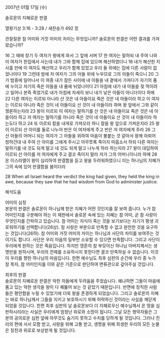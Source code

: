 2007년 01월 17일 (수)

솔로몬의 지혜로운 판결



열왕기상 3:16 - 3:28 / 새찬송가 492 장


관찰질문
참 어미와 거짓 어미의 차이는 무엇입니까?
솔로몬의 판결은 어떤 결과를 가져왔습니까?

16 그 때에 창기 두 여자가 왕에게 와서 그 앞에 서며 
17 한 여자는 말하되 내 주여 나와 이 여자가 한집에서 사는데 내가 그와 함께 집에 있으며 해산하였더니 18 내가 해산한 지 사흘 만에 이 여자도 해산하고 우리가 함께 있었고 우리 둘 외에는 집에 다른 사람이 없었나이다 19 그런데 밤에 저 여자가 그의 아들 위에 누우므로 그의 아들이 죽으니 20 그가 밤중에 일어나서 이 여종 내가 잠든 사이에 내 아들을 내 곁에서 가져다가 자기의 품에 누이고 자기의 죽은 아들을 내 품에 뉘었나이다 
21 아침에 내가 내 아들을 젖 먹이려고 일어나 본즉 죽었기로 내가 아침에 자세히 보니 내가 낳은 아들이 아니더이다 하매 22 다른 여자는 이르되 아니라 산 것은 내 아들이요 죽은 것은 네 아들이라 하고 이 여자는 이르되 아니라 죽은 것이 네 아들이요 산 것이 내 아들이라 하며 왕 앞에서 그와 같이 쟁론하는지라 23 왕이 이르되 이 여자는 말하기를 산 것은 내 아들이요 죽은 것은 네 아들이라 하고 저 여자는 말하기를 아니라 죽은 것이 네 아들이요 산 것이 내 아들이라 하는도다 하고 24 또 이르되 칼을 내게로 가져오라 하니 칼을 왕 앞으로 가져온지라 25 왕이 이르되 산 아이를 둘로 나누어 반은 이 여자에게 주고 반은 저 여자에게 주라 26 그 산 아들의 어머니 되는 여자가 그 아들을 위하여 마음이 불붙는 것 같아서 왕께 아뢰어 청하건대 내 주여 산 아이를 그에게 주시고 아무쪼록 죽이지 마옵소서 하되 다른 여자는 말하기를 내 것도 되게 말고 네 것도 되게 말고 나누게 하라 하는지라 27 왕이 대답하여 이르되 산 아이를 저 여자에게 주고 결코 죽이지 말라 저가 그의 어머니이니라 하매 28 온 이스라엘이 왕이 심리하여 판결함을 듣고 왕을 두려워하였으니 이는 하나님의 지혜가 그의 속에 있어 판결함을 봄이더라 

28 When all Israel heard the verdict the king had given, they held the king in awe, because they saw that he had wisdom from God to administer justice.

해석도움





어미의 심정  
본문의 판결은 솔로몬이 하나님께 받은 지혜가 어떤 것인지를 잘 보여 줍니다. 누가 참 어미인지를 구분해야 하는 이 재판에서 솔로몬 속에 있는 지혜는 참 어미, 곧 참 사랑이 무엇인지를 간파하고 있습니다. 참 어미는 자식이 죽는 것을 보기보다는 자기가 평생 괴로워하기를 선택합니다(26상). 참 사랑은 부분으로 만족할 수 없고 완전한 것을 요구하는 것입니다(26하). 참 어미와 거짓 어미의 차이는 하나님과 사단의 차이를 보여주는 것이기도 합니다. 사단은 우리 마음의 일부만 소유할 수 있으면 만족합니다. 그리고 사단이 우리에게 원하는 것은 죽음입니다. 하지만 영혼의 참 부모이신 하나님 아버지께서는 생명만을 원하시며, 우리의 전체를 소유하시지 못한다면 결코 만족하실 수 없습니다. 이것이 우리를 향한 하나님의 마음입니다. 한편 예수님도 최후 심판의 순간에 우리 중 누가 참 목자, 참 어미인지를 이와 같은 기준으로 판단하여 면류관으로 갚아주실 것입니다. 

최후의 판결  
솔로몬의 지혜로운 판결은 악한 자들에게 두려움을 주었습니다. 왜냐하면 그들이 마음에 품고 있는 악한 생각을 왕이 다 꿰뚫어 보는 것 같았기 때문입니다. 반면에 정직한 사람들은 평안함을 누릴 수 있었기에 더욱 왕을 존경하게 되었습니다. 그리고 솔로몬의 지혜는 바로 하나님께서 그들을 지키고 보호하시기 위해 허락하신 것이라는 사실을 깨닫게 되었을 것입니다. 한편 최후 심판의 날 솔로몬보다 더 지혜로우신 예수님께서 온 땅을 심판하시리라는 사실은 우리에게 엄청난 위로와 소망이 됩니다. 그날 모든 행악자들은 그분의 공의로운 심판 앞에 아무것도 숨기지 못하고 수치를 당하게 될 것입니다. 그러나 진리의 편에 서서 모함 받고, 사랑을 위해 고통 받고, 생명을 위해 희생한 우리의 모든 눈물은 칭찬과 위로로 보상받게 될 것입니다.